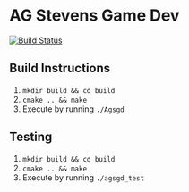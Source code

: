 # AG Stevens Game Dev

[![Build Status](https://travis-ci.org/SakuyaIzayoi/agsgd.svg?branch=master)](https://travis-ci.org/SakuyaIzayoi/agsgd)

## Build Instructions
1. `mkdir build && cd build`
2. `cmake .. && make`
3. Execute by running `./Agsgd`

## Testing
1. `mkdir build && cd build`
2. `cmake .. && make`
3. Execute by running `./agsgd_test`
